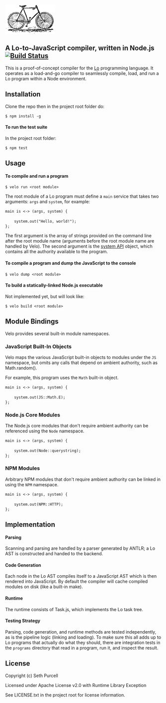 
![Wright brothers bicycle](vancleve.png "Wright brothers bicycle")

## A Lo-to-JavaScript compiler, written in Node.js [![Build Status](https://travis-ci.org/lo-language/velo.svg?branch=master)](https://travis-ci.org/lo-language/velo)

This is a proof-of-concept compiler for the [Lo](http://lo-language.org) programming language. It operates as a load-and-go compiler to seamlessly compile, load, and run a Lo program within a Node environment.

## Installation

Clone the repo then in the project root folder do:

    $ npm install -g
    
#### To run the test suite

In the project root folder:

    $ npm test
    
## Usage

#### To compile and run a program

    $ velo run <root module>

The root module of a Lo program must define a `main` service that takes two arguments: `args` and `system`, for example:

    main is <-> (args, system) {
    
        system.out("Hello, world!");
    };

The first argument is the array of strings provided on the command line after the root module name (arguments before the root module name are handled by Velo). The second argument is the [system API](system.md) object, which contains all the authority available to the program.


#### To compile a program and dump the JavaScript to the console

    $ velo dump <root module>
    
#### To build a statically-linked Node.js executable

Not implemented yet, but will look like:

    $ velo build <root module>

## Module Bindings

Velo provides several built-in module namespaces.

### JavaScript Built-In Objects

Velo maps the various JavaScript built-in objects to modules under the `JS` namespace, but omits any calls that depend on ambient authority, such as Math.random().

For example, this program uses the `Math` built-in object.

    main is <-> (args, system) {
    
        system.out(JS::Math.E);
    };

### Node.js Core Modules

The Node.js core modules that don't require ambient authority can be referenced using the `Node` namespace.

    main is <-> (args, system) {
    
        system.out(Node::querystring);
    };

### NPM Modules

Arbitrary NPM modules that don't require ambient authority can be linked in using the `NPM` namespace.

    main is <-> (args, system) {
    
        system.out(NPM::HTTP);
    };

## Implementation

#### Parsing

Scanning and parsing are handled by a parser generated by ANTLR; a Lo AST is constructed and handed to the backend.

#### Code Generation

Each node in the Lo AST compiles itself to a JavaScript AST which is then rendered into JavaScript. By default the compiler will cache compiled modules on disk (like a built-in make).

#### Runtime

The runtime consists of Task.js, which implements the Lo task tree.

#### Testing Strategy

Parsing, code generation, and runtime methods are tested independently, as is the pipeline logic (linking and loading). To make sure this all adds up to Lo programs that actually do what they should, there are integration tests in the `programs` directory that read in a program, run it, and inspect the result.

## License

Copyright (c) Seth Purcell

Licensed under Apache License v2.0 with Runtime Library Exception

See LICENSE.txt in the project root for license information.